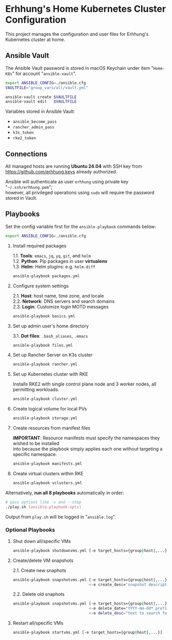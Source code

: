 # Erhhung's Home Kubernetes Cluster Configuration

This project manages the configuration and user files for Erhhung's Kubernetes cluster at home.

## Ansible Vault

The Ansible Vault password is stored in macOS Keychain under item "`Home-K8s`" for account "`ansible-vault`".

```bash
export ANSIBLE_CONFIG=./ansible.cfg
VAULTFILE="group_vars/all/vault.yml"

ansible-vault create $VAULTFILE
ansible-vault edit   $VAULTFILE
```

Variables stored in Ansible Vault:

* `ansible_become_pass`
* `rancher_admin_pass`
* `k3s_token`
* `rke2_token`

## Connections

All managed hosts are running **Ubuntu 24.04** with SSH key from https://github.com/erhhung.keys already authorized.  

Ansible will authenticate as user `erhhung` using private key "`~/.ssh/erhhung.pem`";  
however, all privileged operations using `sudo` will require the password stored in Vault.

## Playbooks

Set the config variable first for the `ansible-playbook` commands below:

```bash
export ANSIBLE_CONFIG=./ansible.cfg
```

1. Install required packages

    1.1. **Tools**: `emacs`, `jq`, `yq`, `git`, and `helm`  
    1.2. **Python**: Pip packages in user **virtualenv**  
    1.3. **Helm**: Helm plugins: e.g. `helm-diff`

    ```bash
    ansible-playbook packages.yml
    ```

2. Configure system settings

    2.1. **Host**: host name, time zone, and locale  
    2.2. **Network**: DNS servers and search domains  
    2.3. **Login**: Customize login MOTD messages

    ```bash
    ansible-playbook basics.yml
    ```

3. Set up admin user's home directory

    3.1. **Dot files**: `.bash_aliases`, `.emacs`

    ```bash
    ansible-playbook files.yml
    ```

4. Set up Rancher Server on K3s cluster

    ```bash
    ansible-playbook rancher.yml
    ```

5. Set up Kubernetes cluster with RKE

    Installs RKE2 with single control plane node
    and 3 worker nodes, all permitting workloads.

    ```bash
    ansible-playbook cluster.yml
    ```

6. Create logical volume for local PVs

    ```bash
    ansible-playbook storage.yml
    ```

7. Create resources from manifest files

    **IMPORTANT**: Resource manifests must specify the namespaces they wished to be installed  
    into because the playbook simply applies each one without targeting a specific namespace.

    ```bash
    ansible-playbook manifests.yml
    ```

8. Create virtual clusters within RKE

    ```bash
    ansible-playbook vclusters.yml
    ```

Alternatively, **run all 8 playbooks** automatically in order:

```bash
# pass options like -v and --step
./play.sh [ansible-playbook-opts]
```

Output from `play.sh` will be logged in "`ansible.log`".

### Optional Playbooks

1. Shut down all/specific VMs

    ```bash
    ansible-playbook shutdownvms.yml [-e target_hosts={group|host|,...}]
    ```

2. Create/delete VM snapshots

    2.1. Create new snaphots

    ```bash
    ansible-playbook snapshotvms.yml [-e target_hosts={group|host|,...}] \
                                     <-e create_desc="snapshot description">
    ```

    2.2. Delete old snaphots

    ```bash
    ansible-playbook snapshotvms.yml [-e target_hosts={group|host|,...}] \
                                     <-e delete_date="YYYY-mm-dd* prefix">
                                     <-e delete_desc="text to search for">
    ```

3. Restart all/specific VMs

    ```bash
    ansible-playbook startvms.yml [-e target_hosts={group|host|,...}]
    ```
